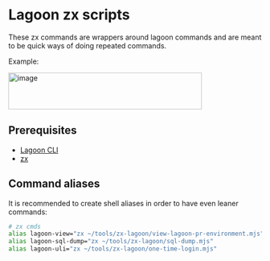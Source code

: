 # Lagoon zx scripts

These zx commands are wrappers around lagoon commands and are meant to be quick
ways of doing repeated commands.

Example:

<img width="385" height="73" alt="image" src="https://github.com/user-attachments/assets/6bb577d3-1f05-4d7a-838b-0fdd97c7db0d" />


## Prerequisites

- [Lagoon CLI](https://uselagoon.github.io/lagoon-cli/)
- [zx](https://google.github.io/zx/)

## Command aliases

It is recommended to create shell aliases in order to have even leaner commands:

```bash
# zx cmds
alias lagoon-view="zx ~/tools/zx-lagoon/view-lagoon-pr-environment.mjs"
alias lagoon-sql-dump="zx ~/tools/zx-lagoon/sql-dump.mjs"
alias lagoon-uli="zx ~/tools/zx-lagoon/one-time-login.mjs"
```
